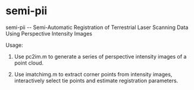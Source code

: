 # semi-pii
semi-pii -- Semi-Automatic Registration of Terrestrial Laser Scanning Data Using Perspective Intensity Images

Usage:
1. Use pc2im.m to generate a series of perspective intensity images of a point cloud.
 
2. Use imatchimg.m to extract corner points from intensity images, interactively select tie points and estimate registration parameters.
